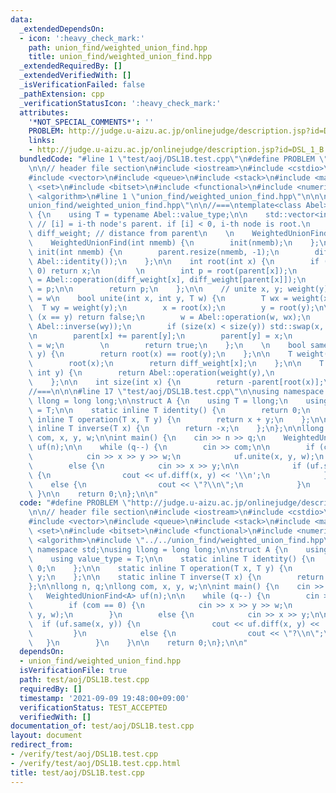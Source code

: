 ```yaml
---
data:
  _extendedDependsOn:
  - icon: ':heavy_check_mark:'
    path: union_find/weighted_union_find.hpp
    title: union_find/weighted_union_find.hpp
  _extendedRequiredBy: []
  _extendedVerifiedWith: []
  _isVerificationFailed: false
  _pathExtension: cpp
  _verificationStatusIcon: ':heavy_check_mark:'
  attributes:
    '*NOT_SPECIAL_COMMENTS*': ''
    PROBLEM: http://judge.u-aizu.ac.jp/onlinejudge/description.jsp?id=DSL_1_B
    links:
    - http://judge.u-aizu.ac.jp/onlinejudge/description.jsp?id=DSL_1_B
  bundledCode: "#line 1 \"test/aoj/DSL1B.test.cpp\"\n#define PROBLEM \"http://judge.u-aizu.ac.jp/onlinejudge/description.jsp?id=DSL_1_B\"\
    \n\n// header file section\n#include <iostream>\n#include <cstdio>\n#include <cfloat>\n\
    #include <vector>\n#include <queue>\n#include <stack>\n#include <map>\n#include\
    \ <set>\n#include <bitset>\n#include <functional>\n#include <numeric>\n#include\
    \ <algorithm>\n#line 1 \"union_find/weighted_union_find.hpp\"\n\n\n#line 4 \"\
    union_find/weighted_union_find.hpp\"\n\n//===\ntemplate<class Abel>\nstruct WeightedUnionFind\
    \ {\n    using T = typename Abel::value_type;\n\n    std::vector<int> parent;\
    \ // [i] = i-th node's parent. if [i] < 0, i-th node is root.\n    std::vector<T>\
    \ diff_weight; // distance from parent\n    \n    WeightedUnionFind() = default;\n\
    \    WeightedUnionFind(int nmemb) {\n        init(nmemb);\n    };\n\n    void\
    \ init(int nmemb) {\n        parent.resize(nmemb, -1);\n        diff_weight.resize(nmemb,\
    \ Abel::identity());\n    };\n\n    int root(int x) {\n        if (parent[x] <\
    \ 0) return x;\n        \n        int p = root(parent[x]);\n        diff_weight[x]\
    \ = Abel::operation(diff_weight[x], diff_weight[parent[x]]);\n        parent[x]\
    \ = p;\n\n        return p;\n    };\n\n    // unite x, y; weight(y) - weight(x)\
    \ = w\n    bool unite(int x, int y, T w) {\n        T wx = weight(x);\n      \
    \  T wy = weight(y);\n        x = root(x);\n        y = root(y);\n\n        if\
    \ (x == y) return false;\n        w = Abel::operation(w, wx);\n        w = Abel::operation(w,\
    \ Abel::inverse(wy));\n        if (size(x) < size(y)) std::swap(x, y), w = Abel::inverse(w);\n\
    \n        parent[x] += parent[y];\n        parent[y] = x;\n        diff_weight[y]\
    \ = w;\n        \n        return true;\n    };\n    \n    bool same(int x, int\
    \ y) {\n        return root(x) == root(y);\n    };\n\n    T weight(int x) {\n\
    \        root(x);\n        return diff_weight[x];\n    };\n\n    T diff(int x,\
    \ int y) {\n        return Abel::operation(weight(y),\n                Abel::inverse(weight(x)));\n\
    \    };\n\n    int size(int x) {\n        return -parent[root(x)];\n    };\n};\n\
    //===\n\n\n#line 17 \"test/aoj/DSL1B.test.cpp\"\n\nusing namespace std;\nusing\
    \ llong = long long;\n\nstruct A {\n    using T = llong;\n    using value_type\
    \ = T;\n\n    static inline T identity() {\n        return 0;\n    };\n\n    static\
    \ inline T operation(T x, T y) {\n        return x + y;\n    };\n\n    static\
    \ inline T inverse(T x) {\n        return -x;\n    };\n};\n\nllong n, q;\nllong\
    \ com, x, y, w;\n\nint main() {\n    cin >> n >> q;\n    WeightedUnionFind<A>\
    \ uf(n);\n\n    while (q--) {\n        cin >> com;\n\n        if (com == 0) {\n\
    \            cin >> x >> y >> w;\n            uf.unite(x, y, w);\n        }\n\
    \        else {\n            cin >> x >> y;\n\n            if (uf.same(x, y))\
    \ {\n                cout << uf.diff(x, y) << '\\n';\n            }\n        \
    \    else {\n                cout << \"?\\n\";\n            }\n        }\n   \
    \ }\n\n    return 0;\n};\n\n"
  code: "#define PROBLEM \"http://judge.u-aizu.ac.jp/onlinejudge/description.jsp?id=DSL_1_B\"\
    \n\n// header file section\n#include <iostream>\n#include <cstdio>\n#include <cfloat>\n\
    #include <vector>\n#include <queue>\n#include <stack>\n#include <map>\n#include\
    \ <set>\n#include <bitset>\n#include <functional>\n#include <numeric>\n#include\
    \ <algorithm>\n#include \"../../union_find/weighted_union_find.hpp\"\n\nusing\
    \ namespace std;\nusing llong = long long;\n\nstruct A {\n    using T = llong;\n\
    \    using value_type = T;\n\n    static inline T identity() {\n        return\
    \ 0;\n    };\n\n    static inline T operation(T x, T y) {\n        return x +\
    \ y;\n    };\n\n    static inline T inverse(T x) {\n        return -x;\n    };\n\
    };\n\nllong n, q;\nllong com, x, y, w;\n\nint main() {\n    cin >> n >> q;\n \
    \   WeightedUnionFind<A> uf(n);\n\n    while (q--) {\n        cin >> com;\n\n\
    \        if (com == 0) {\n            cin >> x >> y >> w;\n            uf.unite(x,\
    \ y, w);\n        }\n        else {\n            cin >> x >> y;\n\n          \
    \  if (uf.same(x, y)) {\n                cout << uf.diff(x, y) << '\\n';\n   \
    \         }\n            else {\n                cout << \"?\\n\";\n         \
    \   }\n        }\n    }\n\n    return 0;\n};\n\n"
  dependsOn:
  - union_find/weighted_union_find.hpp
  isVerificationFile: true
  path: test/aoj/DSL1B.test.cpp
  requiredBy: []
  timestamp: '2021-09-09 19:48:00+09:00'
  verificationStatus: TEST_ACCEPTED
  verifiedWith: []
documentation_of: test/aoj/DSL1B.test.cpp
layout: document
redirect_from:
- /verify/test/aoj/DSL1B.test.cpp
- /verify/test/aoj/DSL1B.test.cpp.html
title: test/aoj/DSL1B.test.cpp
---
```

